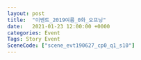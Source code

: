 ```yaml
---
layout: post
title:  "이벤트_2019여름_0화_오프닝"
date:   2021-01-23 12:00:00 +0000
categories: Event
Tags: Story Event
SceneCode: ["scene_evt190627_cp0_q1_s10"]
---
```

